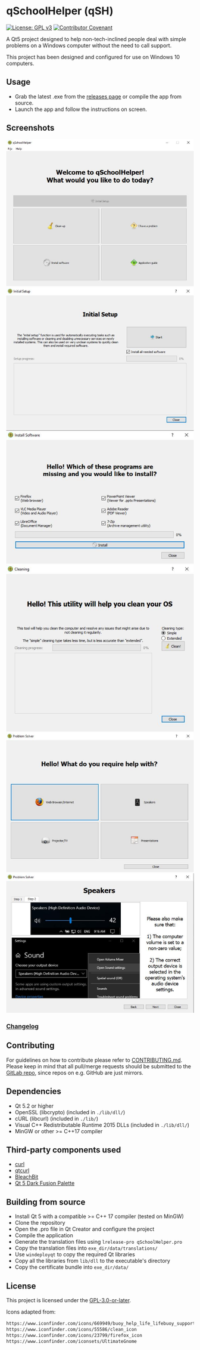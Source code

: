 # qSchoolHelper (qSH)
[![License: GPL v3](https://img.shields.io/badge/License-GPLv3-blue.svg)](https://www.gnu.org/licenses/gpl-3.0) [![Contributor Covenant](https://img.shields.io/badge/Contributor%20Covenant-v2.0%20adopted-ff69b4.svg)](CODE_OF_CONDUCT.md)

A Qt5 project designed to help non-tech-inclined people deal with simple problems on a Windows computer without the need to call support. 

This project has been designed and configured for use on Windows 10 computers. 

## Usage

- Grab the latest .exe from the [releases page](https://gitlab.com/Atrate/qschoolhelper/releases) or compile the app from source.
- Launch the app and follow the instructions on screen.

## Screenshots

![Main screen](./data/images/program_screenshots/main_screen.jpg) ![Initial setup screen](./data/images/program_screenshots/initial_setup.jpg) ![Software installer screen](./data/images/program_screenshots/software_installer.jpg) ![Cleaning screen](./data/images/program_screenshots/cleaning.jpg) ![Problem solver main screen](./data/images/program_screenshots/problem_solver_1.jpg) ![Problem solver speaker screen](./data/images/program_screenshots/problem_solver_2.jpg)


### [Changelog](./CHANGELOG)

## Contributing

For guidelines on how to contribute please refer to [CONTRIBUTING.md](./CONTRIBUTING.md). Please keep in mind that all pull/merge requests should be submitted to the [GitLab repo](https://gitlab.com/Atrate/qschoolhelper), since repos on e.g. GitHub are just mirrors.

## Dependencies

- Qt 5.2 or higher
- OpenSSL (libcrypto) (included in `./lib/dll/`)
- cURL (libcurl) (included in `./lib/`)
- Visual C++ Redistributable Runtime 2015 DLLs (included in `./lib/dll/`)
- MinGW or other >= C++17 compiler

## Third-party components used

- [curl](https://github.com/curl/curl)
- [qtcurl](https://github.com/tarasvb/qtcurl)
- [BleachBit](https://www.bleachbit.org/)
- [Qt 5 Dark Fusion Palette](https://gist.github.com/QuantumCD/6245215)

## Building from source

- Install Qt 5 with a compatible >= C++ 17 compiler (tested on MinGW)
- Clone the repository
- Open the .pro file in Qt Creator and configure the project
- Compile the application
- Generate the translation files using `lrelease-pro qSchoolHelper.pro`
- Copy the translation files into `exe_dir/data/translations/`
- Use `windeployqt` to copy the required Qt libraries
- Copy all the libraries from `lib/dll` to the executable's directory
- Copy the certificate bundle into `exe_dir/data/`

## License
This project is licensed under the [GPL-3.0-or-later](https://www.gnu.org/licenses/gpl-3.0.html).

Icons adapted from:
```
https://www.iconfinder.com/icons/669949/buoy_help_life_lifebuoy_support_icon
https://www.iconfinder.com/icons/55586/clean_icon
https://www.iconfinder.com/icons/23799/firefox_icon
https://www.iconfinder.com/iconsets/UltimateGnome
``` 
